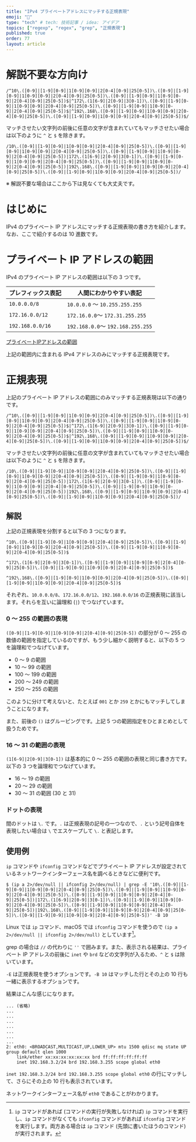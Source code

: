 ```yaml
---
title: "IPv4 プライベートアドレスにマッチする正規表現"
emoji: "🕌"
type: "tech" # tech: 技術記事 / idea: アイデア
topics: ["regexp", "regex", "grep", "正規表現"]
published: true
order: 77
layout: article
---
```


# 解説不要な方向け
```
/^10\.([0-9]|[1-9][0-9]|1[0-9][0-9]|2[0-4][0-9]|25[0-5])\.([0-9]|[1-9][0-9]|1[0-9][0-9]|2[0-4][0-9]|25[0-5])\.([0-9]|[1-9][0-9]|1[0-9][0-9]|2[0-4][0-9]|25[0-5])$|^172\.(1[6-9]|2[0-9]|3[0-1])\.([0-9]|[1-9][0-9]|1[0-9][0-9]|2[0-4][0-9]|25[0-5])\.([0-9]|[1-9][0-9]|1[0-9][0-9]|2[0-4][0-9]|25[0-5])$|^192\.168\.([0-9]|[1-9][0-9]|1[0-9][0-9]|2[0-4][0-9]|25[0-5])\.([0-9]|[1-9][0-9]|1[0-9][0-9]|2[0-4][0-9]|25[0-5])$/
```

マッチさせたい文字列の前後に任意の文字が含まれていてもマッチさせたい場合は以下のように `^` と `$` を除きます。

```
/10\.([0-9]|[1-9][0-9]|1[0-9][0-9]|2[0-4][0-9]|25[0-5])\.([0-9]|[1-9][0-9]|1[0-9][0-9]|2[0-4][0-9]|25[0-5])\.([0-9]|[1-9][0-9]|1[0-9][0-9]|2[0-4][0-9]|25[0-5])|172\.(1[6-9]|2[0-9]|3[0-1])\.([0-9]|[1-9][0-9]|1[0-9][0-9]|2[0-4][0-9]|25[0-5])\.([0-9]|[1-9][0-9]|1[0-9][0-9]|2[0-4][0-9]|25[0-5])|192\.168\.([0-9]|[1-9][0-9]|1[0-9][0-9]|2[0-4][0-9]|25[0-5])\.([0-9]|[1-9][0-9]|1[0-9][0-9]|2[0-4][0-9]|25[0-5])/
```

※ 解説不要な場合はここから下は見なくても大丈夫です。

# はじめに
IPv4 のプライベート IP アドレスにマッチする正規表現の書き方を紹介します。なお、ここで紹介するのは 10 進数です。

# プライベート IP アドレスの範囲
IPv4 のプライベート IP アドレスの範囲は以下の 3 つです。

| プレフィックス表記 | 人間にわかりやすい表記 |
|---|---|
| `10.0.0.0/8` | `10.0.0.0` 〜 `10.255.255.255` |
| `172.16.0.0/12` | `172.16.0.0`〜 `172.31.255.255` |
| `192.168.0.0/16` | `192.168.0.0`〜 `192.168.255.255` |

[プライベートIPアドレスの範囲](http://itdoc.hitachi.co.jp/manuals/3021/3021324220/NNMS0200.HTM)

上記の範囲内に含まれる IPv4 アドレスのみにマッチする正規表現です。

# 正規表現
上記のプライベート IP アドレスの範囲にのみマッチする正規表現は以下の通りです。

```
/^10\.([0-9]|[1-9][0-9]|1[0-9][0-9]|2[0-4][0-9]|25[0-5])\.([0-9]|[1-9][0-9]|1[0-9][0-9]|2[0-4][0-9]|25[0-5])\.([0-9]|[1-9][0-9]|1[0-9][0-9]|2[0-4][0-9]|25[0-5])$|^172\.(1[6-9]|2[0-9]|3[0-1])\.([0-9]|[1-9][0-9]|1[0-9][0-9]|2[0-4][0-9]|25[0-5])\.([0-9]|[1-9][0-9]|1[0-9][0-9]|2[0-4][0-9]|25[0-5])$|^192\.168\.([0-9]|[1-9][0-9]|1[0-9][0-9]|2[0-4][0-9]|25[0-5])\.([0-9]|[1-9][0-9]|1[0-9][0-9]|2[0-4][0-9]|25[0-5])$/
```

マッチさせたい文字列の前後に任意の文字が含まれていてもマッチさせたい場合は以下のように `^` と `$` を除きます。

```
/10\.([0-9]|[1-9][0-9]|1[0-9][0-9]|2[0-4][0-9]|25[0-5])\.([0-9]|[1-9][0-9]|1[0-9][0-9]|2[0-4][0-9]|25[0-5])\.([0-9]|[1-9][0-9]|1[0-9][0-9]|2[0-4][0-9]|25[0-5])|172\.(1[6-9]|2[0-9]|3[0-1])\.([0-9]|[1-9][0-9]|1[0-9][0-9]|2[0-4][0-9]|25[0-5])\.([0-9]|[1-9][0-9]|1[0-9][0-9]|2[0-4][0-9]|25[0-5])|192\.168\.([0-9]|[1-9][0-9]|1[0-9][0-9]|2[0-4][0-9]|25[0-5])\.([0-9]|[1-9][0-9]|1[0-9][0-9]|2[0-4][0-9]|25[0-5])/
```

## 解説
上記の正規表現を分割すると以下の 3 つになります。

```:10.0.0.0/8に該当
^10\.([0-9]|[1-9][0-9]|1[0-9][0-9]|2[0-4][0-9]|25[0-5])\.([0-9]|[1-9][0-9]|1[0-9][0-9]|2[0-4][0-9]|25[0-5])\.([0-9]|[1-9][0-9]|1[0-9][0-9]|2[0-4][0-9]|25[0-5])$
```

```:172.16.0.0/12に該当
^172\.(1[6-9]|2[0-9]|3[0-1])\.([0-9]|[1-9][0-9]|1[0-9][0-9]|2[0-4][0-9]|25[0-5])\.([0-9]|[1-9][0-9]|1[0-9][0-9]|2[0-4][0-9]|25[0-5])$
```

```:192.168.0.0/16に該当
^192\.168\.([0-9]|[1-9][0-9]|1[0-9][0-9]|2[0-4][0-9]|25[0-5])\.([0-9]|[1-9][0-9]|1[0-9][0-9]|2[0-4][0-9]|25[0-5])$
```

それぞれ、`10.0.0.0/8`、`172.16.0.0/12`、`192.168.0.0/16` の正規表現に該当します。それらを互いに論理和 (`|`) でつなげています。

### 0 〜 255 の範囲の表現
`([0-9]|[1-9][0-9]|1[0-9][0-9]|2[0-4][0-9]|25[0-5])` の部分が 0 〜 255 の数値の範囲を指定しているのですが、もう少し細かく説明すると、以下の 5 つを論理和でつなげています。

- 0 〜 9 の範囲
- 10 〜 99 の範囲
- 100 〜 199 の範囲
- 200 〜 249 の範囲
- 250 〜 255 の範囲

このように分けて考えないと、たとえば `001` とか `259` とかにもマッチしてしまうことになります。

また、前後の `()` はグルーピングです。上記 5 つの範囲指定をひとまとめとして扱うためです。

### 16 〜 31 の範囲の表現
`(1[6-9]|2[0-9]|3[0-1])` は基本的に 0 〜 255 の範囲の表現と同じ書き方です。以下の 3 つを論理和でつなげています。

- 16 〜 19 の範囲
- 20 〜 29 の範囲
- 30 〜 31 の範囲 (30 と 31)

### ドットの表現
間のドットは `\.` です。`.` は正規表現の記号の一つなので、`.` という記号自体を表現したい場合は `\` でエスケープして `\.` と表記します。

## 使用例
`ip` コマンドや `ifconfig` コマンドなどでプライベート IP アドレスが設定されているネットワークインターフェース名を調べるときなどに便利です。

```shell
$ (ip a 2>/dev/null || ifconfig 2>/dev/null) | grep -E '10\.([0-9]|[1-9][0-9]|1[0-9][0-9]|2[0-4][0-9]|25[0-5])\.([0-9]|[1-9][0-9]|1[0-9][0-9]|2[0-4][0-9]|25[0-5])\.([0-9]|[1-9][0-9]|1[0-9][0-9]|2[0-4][0-9]|25[0-5])|172\.(1[6-9]|2[0-9]|3[0-1])\.([0-9]|[1-9][0-9]|1[0-9][0-9]|2[0-4][0-9]|25[0-5])\.([0-9]|[1-9][0-9]|1[0-9][0-9]|2[0-4][0-9]|25[0-5])|192\.168\.([0-9]|[1-9][0-9]|1[0-9][0-9]|2[0-4][0-9]|25[0-5])\.([0-9]|[1-9][0-9]|1[0-9][0-9]|2[0-4][0-9]|25[0-5])' -B 10
```

Linux では `ip` コマンド、macOS では `ifconfig` コマンドを使うので `(ip a 2>/dev/null || ifconfig 2>/dev/null)` としています[^1]。

[^1]: `ip` コマンドがあれば (コマンドの実行が失敗しなければ) `ip` コマンドを実行し、`ip` コマンドがなくても `ifconfig` コマンドがあれば `ifconfig` コマンドを実行します。両方ある場合は `ip` コマンド (先頭に書いたほうのコマンド) が実行されます。

grep の場合は `//` の代わりに `''` で囲みます。また、表示される結果は、プライベート IP アドレスの前後に `inet` や `brd` などの文字列が入るため、`^` と `$` は除いています。

`-E` は正規表現を使うオプションです。`-B 10` はマッチした行とその上の 10 行も一緒に表示するオプションです。

結果はこんな感じになります。

```
... (省略)
...
...
...
...
...
...
...
2: eth0: <BROADCAST,MULTICAST,UP,LOWER_UP> mtu 1500 qdisc mq state UP group default qlen 1000
    link/ether xx:xx:xx:xx:xx:xx brd ff:ff:ff:ff:ff:ff
    inet 192.168.3.2/24 brd 192.168.3.255 scope global eth0
```

`inet 192.168.3.2/24 brd 192.168.3.255 scope global eth0` の行にマッチして、さらにその上の 10 行も表示されています。

ネットワークインターフェース名が `eth0` であることがわかります。
